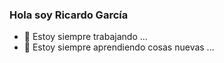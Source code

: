 ### Hola soy Ricardo García 

<!--
**ingenieroRik/ingenieroRik** is a ✨ _special_ ✨ repository because its `README.md` (this file) appears on your GitHub profile.

Here are some ideas to get you started:
-->
- 🔭 Estoy siempre trabajando ...
- 🌱 Estoy siempre aprendiendo cosas nuevas ...


